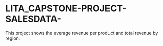 # LITA_CAPSTONE-PROJECT-SALESDATA-
This project shows the average revenue per product and total revenue by region.
